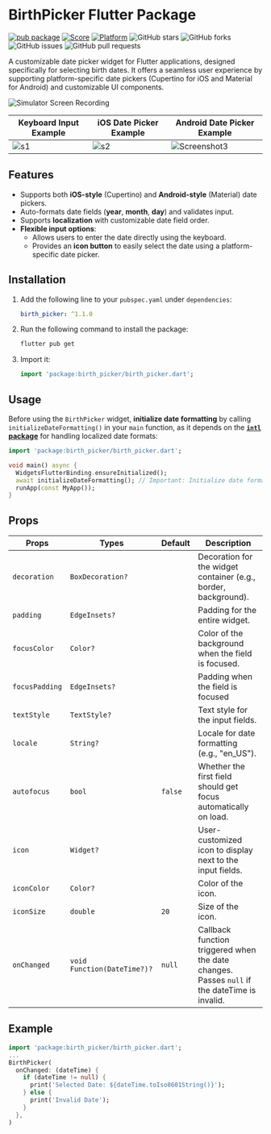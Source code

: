 # BirthPicker Flutter Package

[![pub package](https://img.shields.io/pub/v/birth_picker.svg)](https://pub.dartlang.org/packages/birth_picker)
[![Score](https://img.shields.io/pub/points/birth_picker?label=Score&logo=dart)](https://pub.dartlang.org/packages/birth_picker/score)
[![Platform](https://img.shields.io/badge/Platform-Android%20|%20iOS%20|%20macOS%20|%20Windows%20|%20Linux%20-blue.svg?logo=flutter)](https://pub.dartlang.org/packages/birth_picker)
![GitHub stars](https://img.shields.io/github/stars/intelryzen/birth_picker)
![GitHub forks](https://img.shields.io/github/forks/intelryzen/birth_picker)
![GitHub issues](https://img.shields.io/github/issues/intelryzen/birth_picker)
![GitHub pull requests](https://img.shields.io/github/issues-pr/intelryzen/birth_picker)

A customizable date picker widget for Flutter applications, designed specifically for selecting birth dates. It offers a seamless user experience by supporting platform-specific date pickers (Cupertino for iOS and Material for Android) and customizable UI components.

![Simulator Screen Recording](https://github.com/user-attachments/assets/e21bdd3d-44ce-4a98-bac6-bfa182cf3dfb)

| **Keyboard Input Example**              | **iOS Date Picker Example**               | **Android Date Picker Example**            |
|-----------------------------------------|------------------------------------------|-------------------------------------------|
| ![s1](https://github.com/user-attachments/assets/f98e0e18-d99c-4521-bb93-fde46a233b0a) | ![s2](https://github.com/user-attachments/assets/d43ec6d9-202c-4a16-82fc-c076b6ceee00) | ![Screenshot3](https://github.com/user-attachments/assets/8fe735b7-2309-4207-921e-f29bd7ff1f00) |

## Features
- Supports both **iOS-style** (Cupertino) and **Android-style** (Material) date pickers.
- Auto-formats date fields (**year**, **month**, **day**) and validates input.
- Supports **localization** with customizable date field order.
- **Flexible input options**:  
  - Allows users to enter the date directly using the keyboard.  
  - Provides an **icon button** to easily select the date using a platform-specific date picker.

## Installation
1. Add the following line to your `pubspec.yaml` under `dependencies`:
    ```yaml
    birth_picker: ^1.1.0
    ```
2. Run the following command to install the package:

    ```bash
    flutter pub get
    ```
3. Import it:
    ```dart
    import 'package:birth_picker/birth_picker.dart';
    ```
    
## Usage
Before using the `BirthPicker` widget, **initialize date formatting** by calling `initializeDateFormatting()` in your `main` function, as it depends on the **[`intl` package](https://pub.dev/packages/intl)** for handling localized date formats:

```dart
import 'package:birth_picker/birth_picker.dart';

void main() async {
  WidgetsFlutterBinding.ensureInitialized();
  await initializeDateFormatting(); // Important: Initialize date formatting
  runApp(const MyApp());
}
```

## Props
| **Props**         | **Types**                          | **Default**           | **Description**                                                                                                                                 |
|-------------------|-----------------------------------|-----------------------|-------------------------------------------------------------------------------------------------------------------------------------------------|
| `decoration`      | `BoxDecoration?`                  |                 | Decoration for the widget container (e.g., border, background).                                                                                  |
| `padding`         | `EdgeInsets?`                     |    | Padding for the entire widget.                                                                                                                  |
| `focusColor`      | `Color?`                          |                 | Color of the background when the field is focused.                                                                                               |
| `focusPadding`    | `EdgeInsets?`                     |                 | Padding when the field is focused                                                                                                    |
| `textStyle`       | `TextStyle?`                      |                 | Text style for the input fields.                                                                                                                 |
| `locale`          | `String?`                         |  | Locale for date formatting (e.g., "en_US").                                                                                                      |
| `autofocus`       | `bool`                            | `false`               | Whether the first field should get focus automatically on load.                                                                                  |
| `icon`            | `Widget?`                         | | User-customized icon to display next to the input fields.                                                                                        |
| `iconColor`       | `Color?`                          |                 | Color of the icon.                                                                                                                               |
| `iconSize`        | `double`                          | `20`                  | Size of the icon.                                                                                                                                |
| `onChanged`       | `void Function(DateTime?)?` | `null`                | Callback function triggered when the date changes. Passes `null` if the dateTime is invalid.                                                    |

## Example
```dart
import 'package:birth_picker/birth_picker.dart';
...
BirthPicker(
  onChanged: (dateTime) {
    if (dateTime != null) {
      print('Selected Date: ${dateTime.toIso8601String()}');
    } else {
      print('Invalid Date');
    }
  },
)
```
